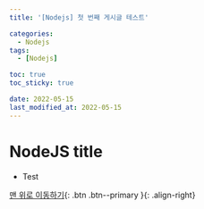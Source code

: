 ```yaml
---
title: '[Nodejs] 첫 번째 게시글 테스트'

categories:
  - Nodejs
tags:
  - [Nodejs]

toc: true
toc_sticky: true

date: 2022-05-15
last_modified_at: 2022-05-15
---
```


# NodeJS title

- Test

[맨 위로 이동하기](#){: .btn .btn--primary }{: .align-right}
